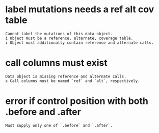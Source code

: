 # label mutations needs a ref alt cov table

    Cannot label the mutations of this data object.
    i Object must be a reference, alternate, coverage table.
    i Object must additionally contain reference and alternate calls.

# call columns must exist

    Data object is missing reference and alternate calls.
    x Call columns must be named `ref` and `alt`, respectively.

# error if control position with both .before and .after

    Must supply only one of `.before` and `.after`.


